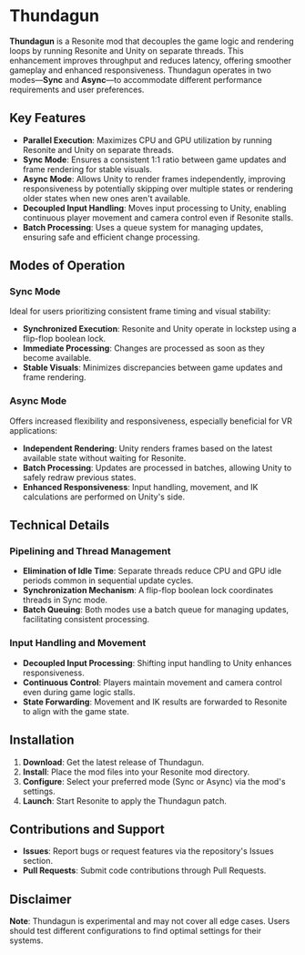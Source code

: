 # Thundagun

**Thundagun** is a Resonite mod that decouples the game logic and rendering loops by running Resonite and Unity on separate threads. This enhancement improves throughput and reduces latency, offering smoother gameplay and enhanced responsiveness. Thundagun operates in two modes—**Sync** and **Async**—to accommodate different performance requirements and user preferences.

## Key Features

- **Parallel Execution**: Maximizes CPU and GPU utilization by running Resonite and Unity on separate threads.
- **Sync Mode**: Ensures a consistent 1:1 ratio between game updates and frame rendering for stable visuals.
- **Async Mode**: Allows Unity to render frames independently, improving responsiveness by potentially skipping over multiple states or rendering older states when new ones aren't available.
- **Decoupled Input Handling**: Moves input processing to Unity, enabling continuous player movement and camera control even if Resonite stalls.
- **Batch Processing**: Uses a queue system for managing updates, ensuring safe and efficient change processing.

## Modes of Operation

### Sync Mode

Ideal for users prioritizing consistent frame timing and visual stability:

- **Synchronized Execution**: Resonite and Unity operate in lockstep using a flip-flop boolean lock.
- **Immediate Processing**: Changes are processed as soon as they become available.
- **Stable Visuals**: Minimizes discrepancies between game updates and frame rendering.

### Async Mode

Offers increased flexibility and responsiveness, especially beneficial for VR applications:

- **Independent Rendering**: Unity renders frames based on the latest available state without waiting for Resonite.
- **Batch Processing**: Updates are processed in batches, allowing Unity to safely redraw previous states.
- **Enhanced Responsiveness**: Input handling, movement, and IK calculations are performed on Unity's side.

## Technical Details

### Pipelining and Thread Management

- **Elimination of Idle Time**: Separate threads reduce CPU and GPU idle periods common in sequential update cycles.
- **Synchronization Mechanism**: A flip-flop boolean lock coordinates threads in Sync mode.
- **Batch Queuing**: Both modes use a batch queue for managing updates, facilitating consistent processing.

### Input Handling and Movement

- **Decoupled Input Processing**: Shifting input handling to Unity enhances responsiveness.
- **Continuous Control**: Players maintain movement and camera control even during game logic stalls.
- **State Forwarding**: Movement and IK results are forwarded to Resonite to align with the game state.

## Installation

1. **Download**: Get the latest release of Thundagun.
2. **Install**: Place the mod files into your Resonite mod directory.
3. **Configure**: Select your preferred mode (Sync or Async) via the mod's settings.
4. **Launch**: Start Resonite to apply the Thundagun patch.

## Contributions and Support

- **Issues**: Report bugs or request features via the repository's Issues section.
- **Pull Requests**: Submit code contributions through Pull Requests.

## Disclaimer

**Note**: Thundagun is experimental and may not cover all edge cases. Users should test different configurations to find optimal settings for their systems.
